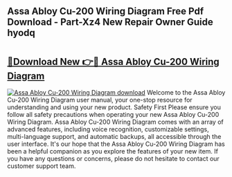 ## Assa Abloy Cu-200 Wiring Diagram Free Pdf Download - Part-Xz4 New Repair Owner Guide hyodq

# <h2><a href="http://dfnhed1.blite.top/?on=Assa+Abloy+Cu-200+Wiring+Diagram">🔗Download New 👉🔴 Assa Abloy Cu-200 Wiring Diagram</a></h2>

[![Assa Abloy Cu-200 Wiring Diagram download](https://i.imgur.com/lujVjoI.png)](http://dfnhed1.blite.top/?on=Assa+Abloy+Cu-200+Wiring+Diagram)
Welcome to the Assa Abloy Cu-200 Wiring Diagram user manual, your one-stop resource for understanding and using your new product. Safety First Please ensure you follow all safety precautions when operating your new Assa Abloy Cu-200 Wiring Diagram. Assa Abloy Cu-200 Wiring Diagram comes with an array of advanced features, including voice recognition, customizable settings, multi-language support, and automatic backups, all accessible through the user interface. It's our hope that the Assa Abloy Cu-200 Wiring Diagram has been a helpful companion as you explore the features of your new item. If you have any questions or concerns, please do not hesitate to contact our customer support team.
